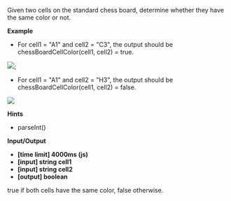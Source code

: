 Given two cells on the standard chess board, determine whether they have the same color or not.

**Example**

- For cell1 = "A1" and cell2 = "C3", the output should be
  chessBoardCellColor(cell1, cell2) = true.

![](https://codefightsuserpics.s3.amazonaws.com/tasks/chessBoardCellColor/img/example1.png?_tm=1494338560912);

- For cell1 = "A1" and cell2 = "H3", the output should be
  chessBoardCellColor(cell1, cell2) = false.

![](https://codefightsuserpics.s3.amazonaws.com/tasks/chessBoardCellColor/img/example2.png?_tm=1494338561188)

**Hints**

- parseInt()

**Input/Output**

- **[time limit] 4000ms (js)**
- **[input] string cell1**
- **[input] string cell2**
- **[output] boolean**

true if both cells have the same color, false otherwise.

